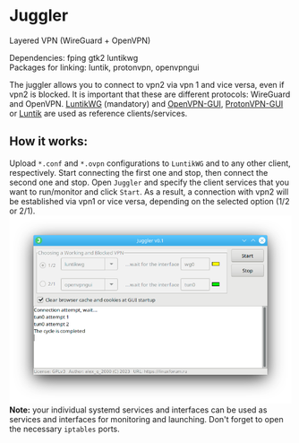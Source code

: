# Juggler
Layered VPN (WireGuard + OpenVPN) 

Dependencies: fping gtk2 luntikwg  
Packages for linking: luntik, protonvpn, openvpngui 
  
The juggler allows you to connect to vpn2 via vpn 1 and vice versa, even if vpn2 is blocked. It is important that these are different protocols: WireGuard and OpenVPN. [LuntikWG](https://github.com/AKotov-dev/luntikwg) (mandatory) and [OpenVPN-GUI](https://github.com/AKotov-dev/OpenVPN-GUI), [ProtonVPN-GUI](https://github.com/AKotov-dev/protonvpn-gui) or [Luntik](https://github.com/AKotov-dev/luntik) are used as reference clients/services.

How it works:
--
Upload `*.conf` and `*.ovpn` configurations to `LuntikWG` and to any other client, respectively. Start connecting the first one and stop, then connect the second one and stop. Open `Juggler` and specify the client services that you want to run/monitor and click `Start`. As a result, a connection with vpn2 will be established via vpn1 or vice versa, depending on the selected option (1/2 or 2/1).
![](https://github.com/AKotov-dev/juggler/blob/main/ScreenShot2.png)  
**Note:** your individual systemd services and interfaces can be used as services and interfaces for monitoring and launching. Don't forget to open the necessary `iptables` ports.  
